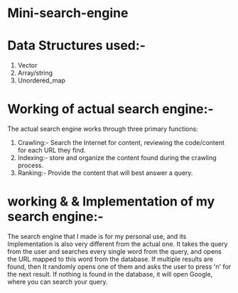 # Mini-search-engine

# Data Structures used:-
1. Vector
2. Array/string 
3. Unordered_map
   
# Working of actual search engine:-
The actual search engine works through three primary functions:
1. Crawling:- Search the Internet for content, reviewing the code/content for each URL they find.
2. Indexing:- store and organize the content found during the crawling process.
3. Ranking:- Provide the content that will best answer a query.

# working & & Implementation of my search engine:-
The search engine that I made is for my personal use, and its Implementation is also very different from the actual one. It takes the query from the user and searches every single word from the query, and opens the URL mapped to this word from the database. If multiple results are found, then It randomly opens one of them and asks the user to press 'n' for the next result. If nothing is found in the database, it will open Google, where you can search your query.
